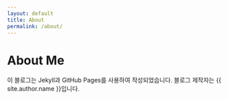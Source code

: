 ```yaml
---
layout: default
title: About
permalink: /about/
---
```


# About Me

이 블로그는 Jekyll과 GitHub Pages를 사용하여 작성되었습니다.
블로그 제작자는 {{ site.author.name }}입니다.
